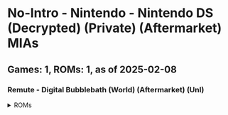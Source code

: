 # No-Intro - Nintendo - Nintendo DS (Decrypted) (Private) (Aftermarket) MIAs
## Games: 1, ROMs: 1, as of 2025-02-08
### Remute - Digital Bubblebath (World) (Aftermarket) (Unl)
<details>
<summary>ROMs</summary>

- Remute - Digital Bubblebath (World) (Aftermarket) (Unl).nds, CRC: 8f994a2f
</details>

